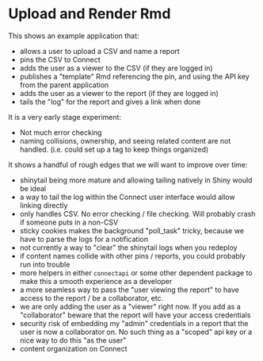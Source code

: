 # Upload and Render Rmd

This shows an example application that:

- allows a user to upload a CSV and name a report
- pins the CSV to Connect
- adds the user as a viewer to the CSV (if they are logged in)
- publishes a "template" Rmd referencing the pin, and using the API key from the
parent application
- adds the user as a viewer to the report (if they are logged in)
- tails the "log" for the report and gives a link when done

It is a very early stage experiment:

- Not much error checking
- naming collisions, ownership, and seeing related content are not handled.
(i.e. could set up a tag to keep things organized)

It shows a handful of rough edges that we will want to improve over time:

- shinytail being more mature and allowing tailing natively in Shiny would be ideal
- a way to tail the log within the Connect user interface would allow linking directly
- only handles CSV. No error checking / file checking. Will probably crash if
someone puts in a non-CSV
- sticky cookies makes the background "poll_task" tricky, because we have to
parse the logs for a notification
- not currently a way to "clear" the shinytail logs when you redeploy
- if content names collide with other pins / reports, you could probably run
into trouble
- more helpers in either `connectapi` or some other dependent package to make this
a smooth experience as a developer
- a more seamless way to pass the "user viewing the report" to have access to
the report / be a collaborator, etc.
- we are only adding the user as a "viewer" right now. If you add as a
"collaborator" beware that the report will have your access credentials
- security risk of embedding my "admin" credentials in a report that the user is
now a collaborator on. No such thing as a "scoped" api key or a nice way to do
this "as the user"
- content organization on Connect
